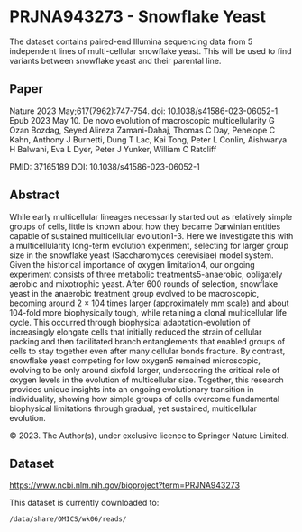 # PRJNA943273 - Snowflake Yeast

The dataset contains paired-end Illumina sequencing data from 5 independent lines of multi-cellular snowflake yeast.
This will be used to find variants between snowflake yeast and their parental line.

## Paper

Nature 2023 May;617(7962):747-754. doi: 10.1038/s41586-023-06052-1. Epub 2023 May 10.
De novo evolution of macroscopic multicellularity
G Ozan Bozdag, Seyed Alireza Zamani-Dahaj, Thomas C Day, Penelope C Kahn, Anthony J Burnetti, Dung T Lac, Kai Tong, Peter L Conlin, Aishwarya H Balwani, Eva L Dyer, Peter J Yunker, William C Ratcliff

PMID: 37165189 DOI: 10.1038/s41586-023-06052-1

## Abstract

While early multicellular lineages necessarily started out as relatively simple groups of cells, little is known about how they became Darwinian entities capable of sustained multicellular evolution1-3. Here we investigate this with a multicellularity long-term evolution experiment, selecting for larger group size in the snowflake yeast (Saccharomyces cerevisiae) model system. Given the historical importance of oxygen limitation4, our ongoing experiment consists of three metabolic treatments5-anaerobic, obligately aerobic and mixotrophic yeast. After 600 rounds of selection, snowflake yeast in the anaerobic treatment group evolved to be macroscopic, becoming around 2 × 104 times larger (approximately mm scale) and about 104-fold more biophysically tough, while retaining a clonal multicellular life cycle. This occurred through biophysical adaptation-evolution of increasingly elongate cells that initially reduced the strain of cellular packing and then facilitated branch entanglements that enabled groups of cells to stay together even after many cellular bonds fracture. By contrast, snowflake yeast competing for low oxygen5 remained microscopic, evolving to be only around sixfold larger, underscoring the critical role of oxygen levels in the evolution of multicellular size. Together, this research provides unique insights into an ongoing evolutionary transition in individuality, showing how simple groups of cells overcome fundamental biophysical limitations through gradual, yet sustained, multicellular evolution.

© 2023. The Author(s), under exclusive licence to Springer Nature Limited.

## Dataset

https://www.ncbi.nlm.nih.gov/bioproject?term=PRJNA943273

This dataset is currently downloaded to:

```bash
/data/share/OMICS/wk06/reads/
```
